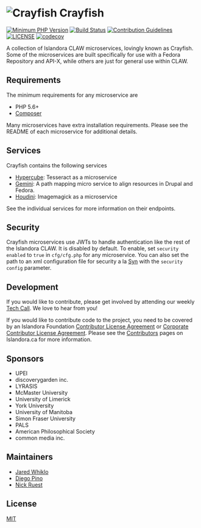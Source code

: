 # ![Crayfish](https://cloud.githubusercontent.com/assets/2371345/15409657/2dfb463a-1dec-11e6-9089-06df94ef3f37.png) Crayfish

[![Minimum PHP Version](https://img.shields.io/badge/php-%3E%3D%205.6-8892BF.svg?style=flat-square)](https://php.net/)
[![Build Status](https://travis-ci.com/Islandora-CLAW/Crayfish.svg?branch=master)](https://travis-ci.com/Islandora-CLAW/Crayfish)
[![Contribution Guidelines](http://img.shields.io/badge/CONTRIBUTING-Guidelines-blue.svg)](./CONTRIBUTING.md)
[![LICENSE](https://img.shields.io/badge/license-MIT-blue.svg?style=flat-square)](./LICENSE)
[![codecov](https://codecov.io/gh/Islandora-CLAW/Crayfish/branch/master/graph/badge.svg)](https://codecov.io/gh/Islandora-CLAW/Crayfish)

A collection of Islandora CLAW microservices, lovingly known as Crayfish.  Some of the microservices are built specifically for use with a Fedora Repository and API-X, while others are just for general use within CLAW.

## Requirements

The minimum requirements for any microservice are

* PHP 5.6+
* [Composer](https://getcomposer.org/)

Many microservices have extra installation requirements.  Please see the README of each microservice for additional details.

## Services

Crayfish contains the following services

* [Hypercube](./Hypercube): Tesseract as a microservice
* [Gemini](./Gemini): A path mapping micro service to align resources in Drupal and Fedora.
* [Houdini](./Houdini): Imagemagick as a microservice

See the individual services for more information on their endpoints.

## Security

Crayfish microservices use JWTs to handle authentication like the rest of the Islandora CLAW.
It is disabled by default. To enable, set `security enabled` to `true` in `cfg/cfg.php` for any microservice.
You can also set the path to an xml configuration file for security a la [Syn][9] with the `security config` parameter.

## Development

If you would like to contribute, please get involved by attending our weekly 
[Tech Call][5]. We love to hear from you!

If you would like to contribute code to the project, you need to be covered by 
an Islandora Foundation [Contributor License Agreement][6] or 
[Corporate Contributor License Agreement][7]. Please see the 
[Contributors][8] pages on Islandora.ca for more information.

## Sponsors

* UPEI
* discoverygarden inc.
* LYRASIS
* McMaster University
* University of Limerick
* York University
* University of Manitoba
* Simon Fraser University
* PALS
* American Philosophical Society
* common media inc.

## Maintainers

* [Jared Whiklo](https://github.com/whikloj)
* [Diego Pino](https://github.com/diegopino)
* [Nick Ruest](https://github.com/ruebot)

## License

[MIT](https://opensource.org/licenses/MIT)

[5]: https://github.com/Islandora-CLAW/CLAW/wiki
[6]: http://islandora.ca/sites/default/files/islandora_cla.pdf
[7]: http://islandora.ca/sites/default/files/islandora_ccla.pdf
[8]: http://islandora.ca/resources/contributors
[9]: https://github.com/Islandora-CLAW/Syn/blob/master/conf/syn-settings.example.xml
